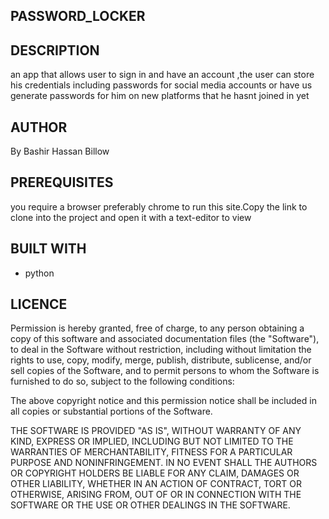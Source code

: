 ## PASSWORD_LOCKER
## DESCRIPTION
an app that allows user to sign in and have an account ,the user can store his credentials including passwords for social media accounts or have us generate passwords for him on new platforms that he hasnt joined in yet
## AUTHOR
By Bashir Hassan Billow
## PREREQUISITES
you require a browser preferably chrome to run this site.Copy the link to clone into the project and open it with a text-editor to view
## BUILT WITH
- python
## LICENCE
Permission is hereby granted, free of charge, to any person obtaining a copy of this software and associated documentation files (the "Software"), to deal in the Software without restriction, including without limitation the rights to use, copy, modify, merge, publish, distribute, sublicense, and/or sell copies of the Software, and to permit persons to whom the Software is furnished to do so, subject to the following conditions:

The above copyright notice and this permission notice shall be included in all copies or substantial portions of the Software.

THE SOFTWARE IS PROVIDED "AS IS", WITHOUT WARRANTY OF ANY KIND, EXPRESS OR IMPLIED, INCLUDING BUT NOT LIMITED TO THE WARRANTIES OF MERCHANTABILITY, FITNESS FOR A PARTICULAR PURPOSE AND NONINFRINGEMENT. IN NO EVENT SHALL THE AUTHORS OR COPYRIGHT HOLDERS BE LIABLE FOR ANY CLAIM, DAMAGES OR OTHER LIABILITY, WHETHER IN AN ACTION OF CONTRACT, TORT OR OTHERWISE, ARISING FROM, OUT OF OR IN CONNECTION WITH THE SOFTWARE OR THE USE OR OTHER DEALINGS IN THE SOFTWARE.
